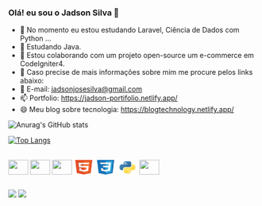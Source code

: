 ### Olá! eu sou o Jadson Silva 👋

- 🔭 No momento eu estou estudando Laravel, Ciência de Dados com Python ...
- 🌱 Estudando Java.
- 👯 Estou colaborando com um projeto open-source um e-commerce em CodeIgniter4.
- 🤔 Caso precise de mais informações sobre mim me procure pelos links abaixo:
- 💬 E-mail: jadsonjosesilva@gmail.com
- 📫 Portfolio: https://jadson-portifolio.netlify.app/
- 😄 Meu blog sobre tecnologia: https://blogtechnology.netlify.app/

![Anurag's GitHub stats](https://github-readme-stats.vercel.app/api?username=Jadson-Jose&show_icons=true&theme=radical)

[![Top Langs](https://github-readme-stats.vercel.app/api/top-langs/?username=Jadson-Jose&langs_count=8)](https://github.com/anuraghazra/github-readme-stats)

<div style="display: inline_block"><br>

  <img align="center" alt="" height="30" width="40" src="https://cdn.jsdelivr.net/gh/devicons/devicon/icons/php/php-original.svg">

  <img align="center" alt="" height="30" width="40" src="https://cdn.jsdelivr.net/gh/devicons/devicon/icons/codeigniter/codeigniter-plain-wordmark.svg">

  <img align="center" alt="" height="30" width="40" src="https://cdn.jsdelivr.net/gh/devicons/devicon/icons/java/java-original-wordmark.svg">

  <img align="center" alt="" height="30" width="40" src="https://raw.githubusercontent.com/devicons/devicon/master/icons/html5/html5-original.svg">

  <img align="center" alt="" height="30" width="40" src="https://raw.githubusercontent.com/devicons/devicon/master/icons/css3/css3-original.svg">

  <img align="center" alt="" height="30" width="40" src="https://raw.githubusercontent.com/devicons/devicon/master/icons/python/python-original.svg">

  <img align="center" alt="" height="30" width="40" src="https://cdn.jsdelivr.net/gh/devicons/devicon/icons/laravel/laravel-plain.svg">

</div>

##

<div> 

 <a href = "jadsonjosesilva@gmail.com"><img src="https://img.shields.io/badge/-Gmail-%23333?style=for-the-badge&logo=gmail&logoColor=white" target="_blank"></a>
<a href="https://www.linkedin.com/in/jadson-jose-silva/" target="_blank"><img src="https://img.shields.io/badge/-LinkedIn-%230077B5?style=for-the-badge&logo=linkedin&logoColor=white" target="_blank"></a> 

</div>
